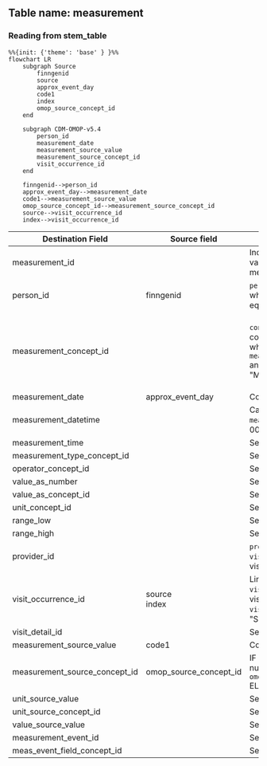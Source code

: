 ## Table name: measurement

### Reading from stem_table

```mermaid
%%{init: {'theme': 'base' } }%%
flowchart LR
    subgraph Source
        finngenid
        source
        approx_event_day
        code1
        index
        omop_source_concept_id
    end

    subgraph CDM-OMOP-v5.4
        person_id
        measurement_date
        measurement_source_value
        measurement_source_concept_id
        visit_occurrence_id
    end

    finngenid-->person_id
    approx_event_day-->measurement_date
    code1-->measurement_source_value
    omop_source_concept_id-->measurement_source_concept_id
    source-->visit_occurrence_id
    index-->visit_occurrence_id
```

| Destination Field | Source field | Logic | Comment field |
| --- | --- | --- | --- |
| measurement_id |  | Incremental integer. Unique value per each row measurement. | Generated |
| person_id | finngenid | `person_id` from person table where `person_source_value` equals `finngenid` |   Calculated |
| measurement_concept_id |  | `concept_id_2` from concept_relationship table where `concept_id_1` equals `measurement_source_concept_id` and `relationship_id` equals "Maps to" | Calculated <br> NOTE: IF a `measurement_source_concept_id` has more than one standard mapping (`concept_id_2`), one row is added per each additional `measurement_concept_id` |
| measurement_date | approx_event_day | Copied from `approx_event_day` | Copied |
| measurement_datetime |  | Calculated from  `measurement_date` with time 00:00:0000 | Calculated |
| measurement_time |  | Set 00:00:0000 for all | Calculated |
| measurement_type_concept_id |  | Set 32879 - 'Registry' for all | Calculated |
| operator_concept_id |  | Set 0 for all | Info not available |
| value_as_number |  | Set NULL for all | Info not available |
| value_as_concept_id |  | Set 0 for all | Info not available |
| unit_concept_id |  | Set 0 for all | Info not available |
| range_low |  | Set NULL for all | Info not available |
| range_high |  | Set NULL for all | Info not available |
| provider_id |  | `provider_id` for mapped `visit_occurrence_id` from visit_occurrence table. | Calculated |
| visit_occurrence_id | source<br>index | Link to correspondent `visit_occurrence_id` from visit_occurrence table where `visit_source_value` equals "SOURCE=`source`;INDEX=`index`". | Calculated |
| visit_detail_id |  | Set NULL for all | Info not available |
| measurement_source_value | code1 | Copied `code1` as it is | Copied |
| measurement_source_concept_id | omop_source_concept_id | IF `omop_source_concept_id` is not null then `omop_source_concept_id`<br> ELSE 0 | Calculated |
| unit_source_value |  | Set NULL for all | Info not available |
| unit_source_concept_id |  | Set 0 for all | Info not available |
| value_source_value |  | Set NULL for all | Info not available |
| measurement_event_id |  | Set NULL for all | Info not available |
| meas_event_field_concept_id |  | Set 0 for all | Info not available |

